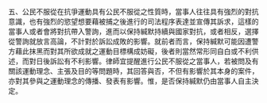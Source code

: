 五、公民不服從在抗爭運動具有公民不服從之性質時，當事人往往具有強烈的對抗意識，也有強烈的慾望想要藉被捕之後進行的司法程序表達並宣傳其訴求，這樣的當事人或者會將對抗帶入警詢，進而以保持緘默持續與國家對抗，或者相反，選擇從警詢就放言高論，不計對於訴訟成敗的影響。就前者而言，保持緘默可能因遭警方藉此抹黑而對其所欲成就之運動目標構成妨礙，後者則當然常形同自白或不利供述，而對日後訴訟有不利影響。律師宜提醒進行公民不服從之當事人，若被問及有關該運動理念、主張及目的等問題時，其回答與否，不但有影響於其本身的案件，亦對其參與之運動理念的傳播、發表有影響。惟，是否保持緘默仍由當事人自主決定。